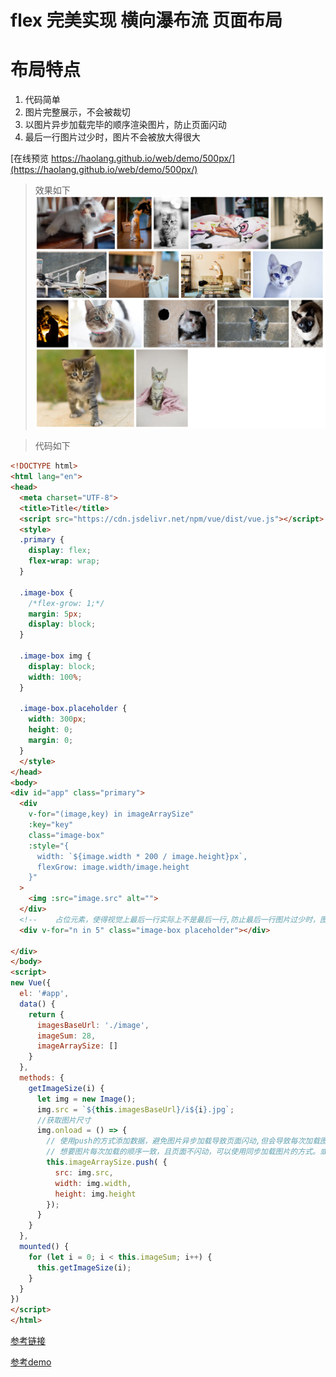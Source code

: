 # flex 完美实现 横向瀑布流 页面布局

# 布局特点
1. 代码简单
2. 图片完整展示，不会被裁切
3. 以图片异步加载完毕的顺序渲染图片，防止页面闪动
4. 最后一行图片过少时，图片不会被放大得很大


[在线预览 https://haolang.github.io/web/demo/500px/](https://haolang.github.io/web/demo/500px/)

> 效果如下
![展示效果](.README_images/a08295db.png)

> 代码如下

```html
<!DOCTYPE html>
<html lang="en">
<head>
  <meta charset="UTF-8">
  <title>Title</title>
  <script src="https://cdn.jsdelivr.net/npm/vue/dist/vue.js"></script>
  <style>
  .primary {
    display: flex;
    flex-wrap: wrap;
  }

  .image-box {
    /*flex-grow: 1;*/
    margin: 5px;
    display: block;
  }

  .image-box img {
    display: block;
    width: 100%;
  }

  .image-box.placeholder {
    width: 300px;
    height: 0;
    margin: 0;
  }
  </style>
</head>
<body>
<div id="app" class="primary">
  <div
    v-for="(image,key) in imageArraySize"
    :key="key"
    class="image-box"
    :style="{
      width: `${image.width * 200 / image.height}px`,
      flexGrow: image.width/image.height
    }"
  >
    <img :src="image.src" alt="">
  </div>
  <!--    占位元素，使得视觉上最后一行实际上不是最后一行,防止最后一行图片过少时，图片被放大过大-->
  <div v-for="n in 5" class="image-box placeholder"></div>

</div>
</body>
<script>
new Vue({
  el: '#app',
  data() {
    return {
      imagesBaseUrl: './image',
      imageSum: 28,
      imageArraySize: []
    }
  },
  methods: {
    getImageSize(i) {
      let img = new Image();
      img.src = `${this.imagesBaseUrl}/i${i}.jpg`;
      //获取图片尺寸
      img.onload = () => {
        // 使用push的方式添加数据，避免图片异步加载导致页面闪动,但会导致每次加载图片的顺序不一致
        // 想要图片每次加载的顺序一致，且页面不闪动，可以使用同步加载图片的方式。或者图片尺寸数据由后端给出，图片加载前就固定好容器尺寸。
        this.imageArraySize.push( {
          src: img.src,
          width: img.width,
          height: img.height
        });
      }
    }
  },
  mounted() {
    for (let i = 0; i < this.imageSum; i++) {
      this.getImageSize(i);
    }
  }
})
</script>
</html>

```






[参考链接](https://github.com/xieranmaya/blog/issues/6)

[参考demo](https://jsbin.com/tisaluy/6/edit?html,css,output)
